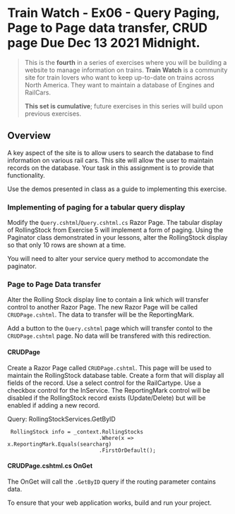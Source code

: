 # Train Watch - Ex06 - Query Paging, Page to Page data transfer, CRUD page  Due Dec 13 2021 Midnight.

> This is the **fourth** in a series of exercises where you will be building a website to manage information on trains. **Train Watch** is a community site for train lovers who want to keep up-to-date on trains across North America. They want to maintain a database of Engines and RailCars.
>
> **This set is cumulative**; future exercises in this series will build upon previous exercises.

## Overview

A key aspect of the site is to allow users to search the database to find information on various rail cars. This site will allow the user to maintain records on the database. Your task in this assignment is to provide that functionality.

Use the demos presented in class as a guide to implementing this exercise.

### Implementing of paging for a tabular query display

Modify the `Query.cshtml`/`Query.cshtml.cs` Razor Page. The tabular display of RollingStock from Exercise 5 will implement a form of paging. Using the Paginator class demonstrated in your lessons, alter the RollingStock display so that only 10 rows are shown at a time.

You will need to alter your service query method to accomondate the paginator.

### Page to Page Data transfer

Alter the Rolling Stock display line to contain a link which will transfer control to another Razor Page. The new Razor Page will be called `CRUDPage.cshtml`. The data to transfer will be the ReportingMark.

Add a button to the `Query.cshtml` page which will transfer contol to the `CRUDPage.cshtml` page. No data will be transfered with this redirection.

#### CRUDPage

Create a Razor Page called `CRUDPage.cshtml`. This page will be used to maintain the RollingStock database table. Create a form that will display all fields of the record. Use a select control for the RailCartype. Use a checkbox control for the InService. The ReportingMark control will be disabled if the RollingStock record exists (Update/Delete) but will be enabled if adding a new record.

Query: RollingStockServices.GetByID

```
 RollingStock info = _context.RollingStocks
                             .Where(x => x.ReportingMark.Equals(searcharg)
                             .FirstOrDefault();
```


#### CRUDPage.cshtml.cs OnGet

The OnGet will call the `.GetByID` query if the routing parameter contains data.



To ensure that your web application works, build and run your project.
